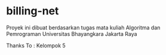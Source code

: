 # billing-net

Proyek ini dibuat berdasarkan tugas mata kuliah Algoritma dan Pemrograman Universitas Bhayangkara Jakarta Raya

Thanks To :
Kelompok 5
